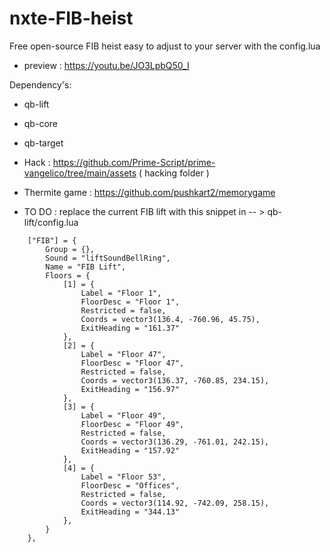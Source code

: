 # nxte-FIB-heist

 Free open-source FIB heist easy to adjust to your server with the config.lua
 
- preview : https://youtu.be/JO3LpbQ50_I
 
Dependency's:
- qb-lift
- qb-core
- qb-target
- Hack : https://github.com/Prime-Script/prime-vangelico/tree/main/assets ( hacking folder )
- Thermite game : https://github.com/pushkart2/memorygame

- TO DO : replace the current FIB lift with this snippet in -- > qb-lift/config.lua
```    
    ["FIB"] = {
        Group = {},                                                      
        Sound = "liftSoundBellRing",                                                
        Name = "FIB Lift",
        Floors = {
            [1] = {
                Label = "Floor 1",
                FloorDesc = "Floor 1",
                Restricted = false,                                                  
                Coords = vector3(136.4, -760.96, 45.75),
                ExitHeading = "161.37"
            },
            [2] = {
                Label = "Floor 47",
                FloorDesc = "Floor 47",
                Restricted = false,
                Coords = vector3(136.37, -760.85, 234.15),
                ExitHeading = "156.97"
            },
            [3] = {
                Label = "Floor 49",
                FloorDesc = "Floor 49",
                Restricted = false,
                Coords = vector3(136.29, -761.01, 242.15),
                ExitHeading = "157.92"
            },
            [4] = {
                Label = "Floor 53",
                FloorDesc = "Offices",
                Restricted = false,
                Coords = vector3(114.92, -742.09, 258.15),
                ExitHeading = "344.13"
            },
        }
    },
